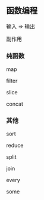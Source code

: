 ## 函数编程

输入 => 输出


副作用 


### 纯函数

map

filter

slice

concat

### 其他

sort

reduce

split

join

every

some